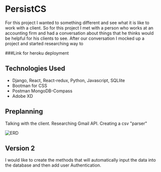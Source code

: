 # PersistCS

For this project I wanted to something different and see what it is like to work with a client. So for this project I met with a person who works at an accounting firm and had a conversation about things that he thinks would be helpful for his clients to see. After our conversation I mocked up a project and started researching way to

###Link for heroku deployment

## Technologies Used

- Django, React, React-redux, Python, Javascript, SQLlite
- Bootman for CSS
- Postman MongoDB-Compass
- Adobe XD

## Preplanning

Talking with the client. Researching Gmail API. Creating a csv "parser"

![ERD](https://i.imgur.com/QsByw99.png)

## Version 2

I would like to create the methods that will automatically input the data into the database and then add user Authentication.
